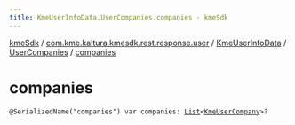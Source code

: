 ```yaml
---
title: KmeUserInfoData.UserCompanies.companies - kmeSdk
---
```


[kmeSdk](../../../index.html) / [com.kme.kaltura.kmesdk.rest.response.user](../../index.html) / [KmeUserInfoData](../index.html) / [UserCompanies](index.html) / [companies](./companies.html)

# companies

`@SerializedName("companies") var companies: `[`List`](https://kotlinlang.org/api/latest/jvm/stdlib/kotlin.collections/-list/index.html)`<`[`KmeUserCompany`](../../-kme-user-company/index.html)`>?`